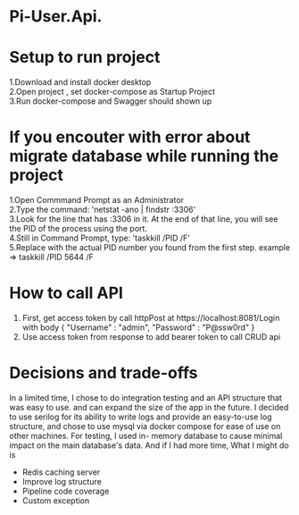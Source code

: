 # Pi-User.Api.

# Setup to run project

1.Download and install docker desktop  
2.Open project , set docker-compose as Startup Project  
3.Run docker-compose and Swagger should shown up  


# If you encouter with error about migrate database while running the project

1.Open Commmand Prompt as an Administrator  
2.Type the command: 'netstat -ano | findstr :3306'  
3.Look for the line that has :3306 in it. At the end of that line, you will see the PID of the process using the port.  
4.Still in Command Prompt, type: 'taskkill /PID <PID> /F'  
5.Replace <PID> with the actual PID number you found from the first step. example => taskkill /PID 5644 /F

# How to call API

1. First, get access token by call httpPost at https://localhost:8081/Login with body
{
    "Username" : "admin",
    "Password" : "P@ssw0rd"
}
2. Use access token from response to add bearer token to call CRUD api

# Decisions and trade-offs
In a limited time, I chose to do integration testing and an API structure that was easy to use.
and can expand the size of the app in the future. I decided to use serilog for its ability to write logs and 
provide an easy-to-use log structure, and chose to use mysql via docker compose for ease of use on other machines. 
For testing, I used in- memory database to cause minimal impact on the main database's data. 
And if I had more time, What I might do is
- Redis caching server
- Improve log structure
- Pipeline code coverage
- Custom exception